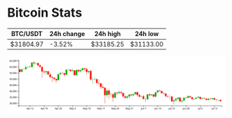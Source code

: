 # Bitcoin Stats

BTC/USDT|24h change|24h high|24h low|
|---|---|---|---|
|$31804.97|-3.52%|$33185.25|$31133.00|

<img src="./chart.svg">
